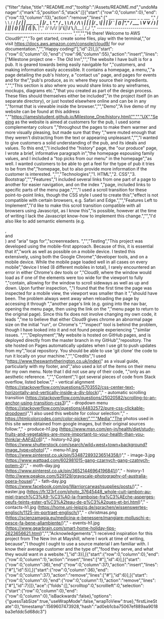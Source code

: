 {"filter":false,"title":"README.md","tooltip":"/Assets/README.md","undoManager":{"mark":5,"position":5,"stack":[[{"start":{"row":0,"column":0},"end":{"row":13,"column":13},"action":"remove","lines":["         ___        ______     ____ _                 _  ___  ","        / \\ \\      / / ___|   / ___| | ___  _   _  __| |/ _ \\ ","       / _ \\ \\ /\\ / /\\___ \\  | |   | |/ _ \\| | | |/ _` | (_) |","      / ___ \\ V  V /  ___) | | |___| | (_) | |_| | (_| |\\__, |","     /_/   \\_\\_/\\_/  |____/   \\____|_|\\___/ \\__,_|\\__,_|  /_/ "," ----------------------------------------------------------------- ","","","Hi there! Welcome to AWS Cloud9!","","To get started, create some files, play with the terminal,","or visit https://docs.aws.amazon.com/console/cloud9/ for our documentation.","","Happy coding!"],"id":2}],[{"start":{"row":0,"column":0},"end":{"row":96,"column":55},"action":"insert","lines":["Milestone project one - The Old Inn","","The website I have built is for a pub. It is geared towards being easily navigable for ","customers, and making information easily accessible. It contains a homepage, a menu,","a page detailing the pub's history, a \"contact us\" page, and pages for events and for the","pub's produce, as in: where they source their ingredients. ","","This section is also where you would share links to any wireframes, mockups, diagrams etc.","that you created as part of the design process. These files should themselves either be included","in the project itself (in an separate directory), or just hosted elsewhere online and can be in any ","format that is viewable inside the browser.","","Demo","A live demo of my website can be found at this address ","\"https://jameslstudent.github.io/Milestone_One/history.html\"","","UX","Seeing as the website is aimed at customers for the pub, I used some complementary colours ","throughout the pages to make them warmer and more visually pleasing, but made sure that they ","were muted enough that they weren't distracting from the text or appearing unpleasant.","","I wanted to give customers a solid understanding of the pub, and its ideals and values. To this end,","I included the \"history\" page, the \"our produce\" page, I wrote a brief, informative paragraph in","the homepage espousing family values, and I included a \"top picks from our menu\" in the homepage","as well. I wanted customers to be able to get a feel for the type of pub it tries to be from the","homepage, but to also provide more information if the customer is interested. ","","Technologies","1. HTML","2. CSS","3. Bootstrap","","Features","I included several links from one part of a page to another for easier navigation, and on the index ","page, included links to specific parts of the menu page.","","I used a scroll transition for these point-to-point links, though the CSS style I used to create this","effect is not compatible with certain browsers, e.g. Safari and Edge.","","Features Left to Implement","I'd like to make this scroll transition compatible with all browsers using Javascript, as I know this","is possible, however at the time of writing I lack the Javascript know-how to implement this change.","","I'd also like to add semantic elements (e.g. <article>, <section> and <main>) and \"aria\" tags for","screenreaders. ","","Testing","This project was developed using the mobile-first approach. Because of this, it is essential that it","work as well as possible on a mobile device. I tested this extensively, using both the Google Chrome","developer tools, and on a mobile device. While the mobile page loaded well in all cases on every mobile","device I tried (8 different mobiles in total), I rarely encountered an error in either Chrome's dev tools or ","Cloud9, where the window would load as if one of the elements were too wide for the viewport to fully ","contain, allowing for the window to scroll sideways as well as up and down. Upon further inspection, ","I found that the first time the page was inspected for a mobile view, the viewport was smaller than it ","should have been. The problem always went away when reloading the page by accessing it through ","another page's link (e.g. going into the nav bar, opening the menu page, then using the link on the ","menu page to return to the original page). Since this fix does not involve changing my own code, it leads ","me to believe that either Cloud9 gives chrome an abnormal page size on the initial \"run\", or Chrome's ","\"inspect\" tool is behind the problem, though I have looked into it and not found people experiencing ","similar issues. ","","Deployment","My website is hosted on GitHub pages, and is deployed directly from the master branch in my GitHub","repository. The site hosted on Pages automatically updates when I use git to push updates from my","local repository. You should be able to use 'git clone' the code to run it locally on your machine.","","Credits","I used \"https://www.theswantytherington.co.uk/index\" as a visual guide, particularly with my footer, and","also used a lot of the items on their menu for my own menu. Note that I did not use any of their code, ","only as an aesthetic reference. ","","Content","I got several pieces of code from Stack overflow, listed below."," - vertical alignment (https://stackoverflow.com/questions/5703552/css-center-text-horizontally-and-vertically-inside-a-div-block)"," - automatic scrolling transition (https://stackoverflow.com/questions/25020582/scrolling-to-an-anchor-using-transition-css3)"," - dropdown menu (https://stackoverflow.com/questions/44832572/pure-css-clickable-dropdown)","I also used this website for colour selection:"," - https://htmlcolorcodes.com/color-picker/","","Media","The photos used in this site were obtained from google images, but their original sources follow:"," - produce-h1.jpg (https://www.msn.com/en-in/health/diet/study-fruits-and-vegetables-are-more-important-to-your-health-than-you-think/ar-AAFdZc6)"," - history-h2.jpg (https://www.shutterstock.com/search/wild+west+town+background?image_type=photo)"," - menu-h1.jpg (https://www.pinterest.co.uk/pin/534872893236514358/)"," - image-3.jpg (https://www.wattpad.com/602981015-gang-czarnych-gang-czatnych-potem-2)"," - moth-day.jpg (https://www.pinterest.co.uk/pin/36521446964196841/)"," - history-1 (http://www.peakpx.com/529129/grayscale-photography-of-australia-opera-house)"," - fath-day.jpg (https://www.facebook.com/pg/Warriorcarwashsupplies/posts/)"," - easter.jpg (https://fr.123rf.com/photo_37645448_whole-cuit-jambon-au-miel-tranch%C3%A9-%C3%A0-la-framboise-fra%C3%AEche-asperges-oeufs-teints-ester-g%C3%A2teau-de-p%C3%A2ques-et-bri.html)"," - contacts-h1.jpg (https://home.uni-leipzig.de/sprachen/wissenswertes-englisch/1125-im-portraet-englisch/)"," - christmas.png (https://scienzamagia.eu/medicina-e-benessere/mangiare-molluschi-e-pesce-fa-bene-allambiente/)"," - events-h1.jpg (https://www.gearbrain.com/smart-home-holiday-tips-2623656621.html)","","Acknowledgements","I received inspiration for this project from The New Inn at Mayshill, where I work at time of writing, because","I thought I ought to use a source material I am familiar with. I know their average customer and the type of","food they serve, and what they would want in a website."],"id":3}],[{"start":{"row":0,"column":0},"end":{"row":0,"column":1},"action":"insert","lines":["#"],"id":4}],[{"start":{"row":0,"column":36},"end":{"row":0,"column":37},"action":"insert","lines":["#"],"id":5}],[{"start":{"row":0,"column":36},"end":{"row":0,"column":37},"action":"remove","lines":["#"],"id":6}],[{"start":{"row":0,"column":0},"end":{"row":0,"column":1},"action":"remove","lines":["#"],"id":7}]]},"ace":{"folds":[],"scrolltop":0,"scrollleft":0,"selection":{"start":{"row":0,"column":0},"end":{"row":0,"column":0},"isBackwards":false},"options":{"guessTabSize":true,"useWrapMode":false,"wrapToView":true},"firstLineState":0},"timestamp":1569607473928,"hash":"ad0eb1cba75067ef889aa9018ba3efddc5d68dc3"}